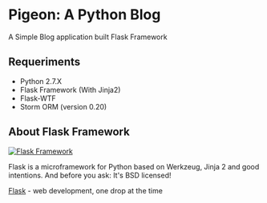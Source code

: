 Pigeon: A Python Blog
=====================

A Simple Blog application built Flask Framework


Requeriments
-------------
* Python 2.7.X
* Flask Framework (With Jinja2)
* Flask-WTF
* Storm ORM (version 0.20)


About Flask Framework
---------------------
[![Flask Framework](http://flask.pocoo.org/static/logo.png)](http://flask.pocoo.org/)


Flask is a microframework for Python based on Werkzeug, Jinja 2 and good intentions. And before you ask: It's BSD licensed!

[Flask](http://flask.pocoo.org/) - web development, one drop at the time

  